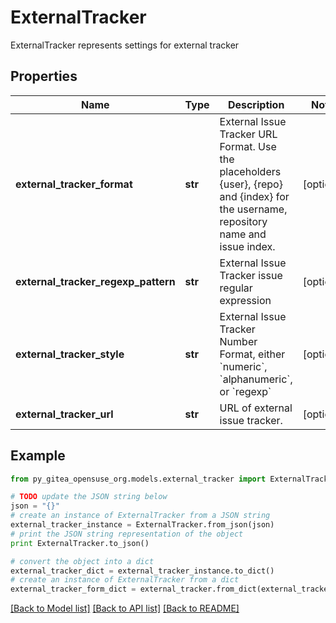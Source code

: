 # ExternalTracker

ExternalTracker represents settings for external tracker

## Properties
Name | Type | Description | Notes
------------ | ------------- | ------------- | -------------
**external_tracker_format** | **str** | External Issue Tracker URL Format. Use the placeholders {user}, {repo} and {index} for the username, repository name and issue index. | [optional] 
**external_tracker_regexp_pattern** | **str** | External Issue Tracker issue regular expression | [optional] 
**external_tracker_style** | **str** | External Issue Tracker Number Format, either &#x60;numeric&#x60;, &#x60;alphanumeric&#x60;, or &#x60;regexp&#x60; | [optional] 
**external_tracker_url** | **str** | URL of external issue tracker. | [optional] 

## Example

```python
from py_gitea_opensuse_org.models.external_tracker import ExternalTracker

# TODO update the JSON string below
json = "{}"
# create an instance of ExternalTracker from a JSON string
external_tracker_instance = ExternalTracker.from_json(json)
# print the JSON string representation of the object
print ExternalTracker.to_json()

# convert the object into a dict
external_tracker_dict = external_tracker_instance.to_dict()
# create an instance of ExternalTracker from a dict
external_tracker_form_dict = external_tracker.from_dict(external_tracker_dict)
```
[[Back to Model list]](../README.md#documentation-for-models) [[Back to API list]](../README.md#documentation-for-api-endpoints) [[Back to README]](../README.md)


